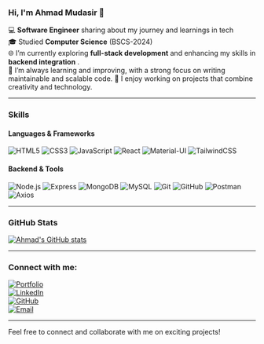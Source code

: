 ### Hi, I'm Ahmad Mudasir 👋

💻 **Software Engineer** sharing about my journey and learnings in tech<br>
🎓 Studied **Computer Science** (BSCS-2024)<br>
🌐 I’m currently exploring **full-stack development** and enhancing my skills in **backend integration** .<br>
🌱 I’m always learning and improving, with a strong focus on writing maintainable and scalable code.
🚀 I enjoy working on projects that combine creativity and technology.

---

### Skills

#### Languages & Frameworks
![HTML5](https://img.shields.io/badge/HTML5-E34F26?style=flat&logo=html5&logoColor=white)
![CSS3](https://img.shields.io/badge/CSS3-1572B6?style=flat&logo=css3&logoColor=white)
![JavaScript](https://img.shields.io/badge/JavaScript-F7DF1E?style=flat&logo=javascript&logoColor=black)
![React](https://img.shields.io/badge/React-61DAFB?style=flat&logo=react&logoColor=black)
![Material-UI](https://img.shields.io/badge/Material--UI-0081CB?style=flat&logo=material-ui&logoColor=white)
![TailwindCSS](https://img.shields.io/badge/TailwindCSS-38B2AC?style=flat&logo=tailwind-css&logoColor=white)

#### Backend & Tools
![Node.js](https://img.shields.io/badge/Node.js-43853D?style=flat&logo=node.js&logoColor=white)
![Express](https://img.shields.io/badge/Express.js-000000?style=flat&logo=express&logoColor=white)
![MongoDB](https://img.shields.io/badge/MongoDB-4EA94B?style=flat&logo=mongodb&logoColor=white)
![MySQL](https://img.shields.io/badge/MySQL-4479A1?style=flat&logo=mysql&logoColor=white)
![Git](https://img.shields.io/badge/Git-F05032?style=flat&logo=git&logoColor=white)
![GitHub](https://img.shields.io/badge/GitHub-181717?style=flat&logo=github&logoColor=white)
![Postman](https://img.shields.io/badge/Postman-FF6C37?style=flat&logo=postman&logoColor=white)
![Axios](https://img.shields.io/badge/Axios-5A29E4?style=flat&logo=axios&logoColor=white)

---

### GitHub Stats

[![Ahmad's GitHub stats](https://github-readme-stats.vercel.app/api?username=Ahmad-Mudasir)](https://github.com/Ahmad-Mudasir/Ahmad-Mudasir.git)

---

### Connect with me:
[![Portfolio](https://img.shields.io/badge/Portfolio-000000?style=flat&logo=icon&logoColor=white)](https://portfolio-using-react-beta.vercel.app/)<br>
[![LinkedIn](https://img.shields.io/badge/LinkedIn-0077B5?style=flat&logo=linkedin&logoColor=white)](https://www.linkedin.com/in/mudasir-ahmad1/)<br>
[![GitHub](https://img.shields.io/badge/GitHub-181717?style=flat&logo=github&logoColor=white)](https://github.com/Ahmad-Mudasir)  
[![Email](https://img.shields.io/badge/Email-D14836?style=flat&logo=gmail&logoColor=white)](mailto:ahmadmudasircs@gmail.com)<br>

---

Feel free to connect and collaborate with me on exciting projects!
